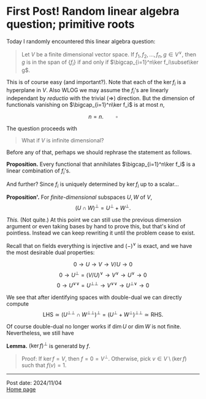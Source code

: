 # First Post! Random linear algebra question; primitive roots

Today I randomly encountered this linear algebra question:
> Let $V$ be a finite dimensional vector space. If $f_1,f_2,\ldots,f_n,g\in V^\vee$, then $g$ is in the span of $\{f_i\}$ if and only if $\bigcap_{i=1}^n\ker f_i\subset\ker g$. 

This is of course easy (and important?). Note that each of the $\ker f_i$ is a hyperplane in $V$. Also WLOG we may assume the $f_i$'s are linearly independant by *reductio* with the trivial $(\Longrightarrow)$ direction. But the dimension of functionals vanishing on $\bigcap_{i=1}^n\ker f_i$ is at most $n$,

$$n=n.\qquad\square$$

The question proceeds with
> What if $V$ is infinite dimensional?

Before any of that, perhaps we should rephrase the statement as follows.

**Proposition.** Every functional that annihilates $\bigcap_{i=1}^n\ker f_i$ is a linear combination of $f_i$'s.

And further? Since $f_i$ is uniquely determined by $\ker f_i$ up to a scalar...

**Proposition'.** For *finite-dimensional* subspaces $U,W$ of $V$,
$$(U\cap W)^\bot=U^\bot+W^\bot.$$

*This.* (Not quite.) At this point we can still use the previous dimension argument or even taking bases by hand to prove this, but that's kind of pointless. Instead we can keep rewriting it until the problem cease to exist. 

Recall that on fields everything is injective and $(-)^\vee$ is exact, and we have the most desirable dual properties:

$$0\longrightarrow U\longrightarrow V\longrightarrow V/U\longrightarrow 0$$
$$0\longrightarrow U^\bot=(V/U)^\vee\longrightarrow V^\vee\longrightarrow U^\vee\longrightarrow 0$$
$$0\longrightarrow U^{\vee\vee}=U^{\bot\bot}\longrightarrow V^{\vee\vee}\longrightarrow U^{\bot\vee}\longrightarrow 0$$

We see that after identifying spaces with double-dual we can directly compute
$$\text{LHS}\simeq(U^{\bot\bot}\cap W^{\bot\bot})^\bot=(U^\bot+W^\bot)^{\bot\bot}\simeq\text{RHS}.$$

Of course double-dual no longer works if $\dim U$ or $\dim W$ is not finite. Nevertheless, we still have

**Lemma.** $(\ker f)^\bot$ is generatd by $f$.
> Proof: If $\ker f=V$, then $f=0=V^\bot$.
> Otherwise, pick $v\in V\setminus(\ker f)$ such that $f(v)=1$.


---
Post date: 2024/11/04 \
[Home page](https://caelestia.github.io)